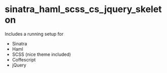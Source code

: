 sinatra_haml_scss_cs_jquery_skeleton
====================================

Includes a running setup for
* Sinatra
* Haml
* SCSS (nice theme included)
* Coffescript
* jQuery
